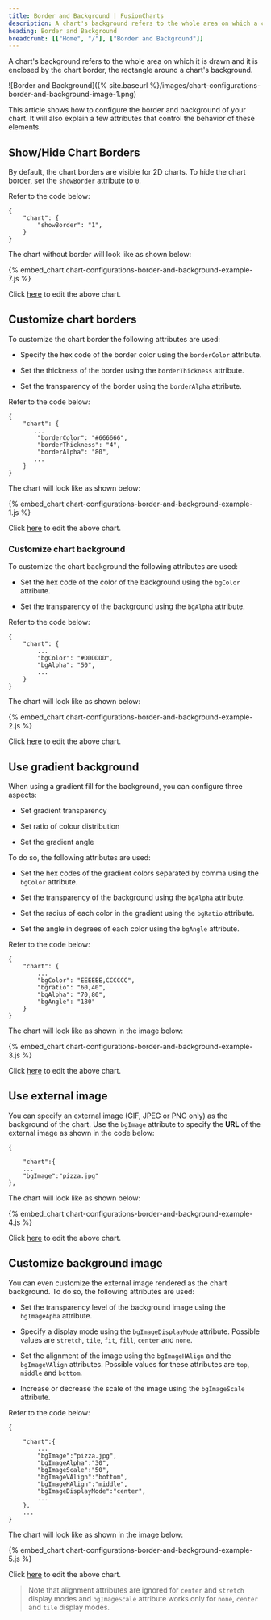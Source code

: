 ```yaml
---
title: Border and Background | FusionCharts
description: A chart's background refers to the whole area on which a chart is drawn. The background of the chart is enclosed by a chart border.
heading: Border and Background
breadcrumb: [["Home", "/"], ["Border and Background"]]
---
```


A chart's background refers to the whole area on which it is drawn and it is enclosed by the chart border, the rectangle around a chart's background.

![Border and Background]({% site.baseurl %}/images/chart-configurations-border-and-background-image-1.png)

This article shows how to configure the border and background of your chart. It will also explain a few attributes that control the behavior of these elements. 

## Show/Hide Chart Borders

By default, the chart borders are visible for 2D charts. To hide the chart border, set the `showBorder` attribute to `0`.

Refer to the code below:

```
{
    "chart": {
        "showBorder": "1",
    }
}

```
The chart without border will look like as shown below:

{% embed_chart chart-configurations-border-and-background-example-7.js %}

Click [here](http://jsfiddle.net/fusioncharts/b58ma056/ "@@open-newtab") to edit the above chart.

## Customize chart borders

To customize the chart border the following attributes are used:

* Specify the hex code of the border color using the `borderColor` attribute.

* Set the thickness of the border using the `borderThickness` attribute.

* Set the transparency of the border using the `borderAlpha` attribute.

Refer to the code below:

```
{
    "chart": {
       ...
        "borderColor": "#666666",
        "borderThickness": "4",
        "borderAlpha": "80",
       ...
    }
}

```

The chart will look like as shown below:

{% embed_chart chart-configurations-border-and-background-example-1.js %}

Click [here](http://jsfiddle.net/fusioncharts/5vj22scs/ "@@open-newtab") to edit the above chart.

### Customize chart background

To customize the chart background the following attributes are used:

* Set the hex code of the color of the background using the `bgColor` attribute.

* Set the transparency of the background using the `bgAlpha` attribute.

Refer to the code below:

```
{
    "chart": {
        ...
        "bgColor": "#DDDDDD",
        "bgAlpha": "50",
        ...
    }
}

```

The chart will look like as shown below:

{% embed_chart chart-configurations-border-and-background-example-2.js %}

Click [here](http://jsfiddle.net/fusioncharts/c5o8spm5/ "@@open-newtab") to edit the above chart.

## Use gradient background

When using a gradient fill for the background, you can configure three aspects:

* Set gradient transparency

* Set ratio of colour distribution

* Set the gradient angle

To do so, the following attributes are used:

* Set the hex codes of the gradient colors separated by comma using the `bgColor` attribute.

* Set the transparency of the background using the `bgAlpha` attribute.

* Set the radius of each color in the gradient using the `bgRatio` attribute.

* Set the angle in degrees of each color using the `bgAngle` attribute.

Refer to the code below:

```
{
    "chart": {
        ...
        "bgColor": "EEEEEE,CCCCCC",
        "bgratio": "60,40",
        "bgAlpha": "70,80",
        "bgAngle": "180"
    }
}

```

The chart will look like as shown in the image below:

{% embed_chart chart-configurations-border-and-background-example-3.js %}

Click [here](http://jsfiddle.net/fusioncharts/73h05m4q/ "@@open-newtab") to edit the above chart.

## Use external image

You can specify an external image (GIF, JPEG or PNG only) as the background of the chart. Use the `bgImage` attribute to specify the **URL** of the external image as shown in the code below:

```
{

    "chart":{ 
    ...   
    "bgImage":"pizza.jpg"
},

```

The chart will look like as shown below:

{% embed_chart chart-configurations-border-and-background-example-4.js %}

Click [here](http://jsfiddle.net/fusioncharts/ceqLLtwk/ "@@open-newtab") to edit the above chart.

## Customize background image

You can even customize the external image rendered as the chart background. To do so, the following attributes are used:

* Set the transparency level of the background image using the `bgImageApha` attribute.

* Specify a display mode using the `bgImageDisplayMode` attribute. Possible values are `stretch`, `tile`, `fit`, `fill`, `center` and `none`.

* Set the alignment of the image using the `bgImageHAlign` and the `bgImageVAlign` attributes. Possible values for these attributes are `top`, `middle` and `bottom`.

* Increase or decrease the scale of the image using the `bgImageScale` attribute.

Refer to the code below:

```
{

    "chart":{
        ...    
        "bgImage":"pizza.jpg",
        "bgImageAlpha":"30",
        "bgImageScale":"50",
        "bgImageVAlign":"bottom",
        "bgImageHAlign":"middle",
        "bgImageDisplayMode":"center",
        ...
    },
    ...
}  

```

The chart will look like as shown in the image below:

{% embed_chart chart-configurations-border-and-background-example-5.js %}

Click [here](http://jsfiddle.net/fusioncharts/gyjd7y46/ "@@open-newtab") to edit the above chart.

> Note that alignment attributes are ignored for `center` and `stretch` display modes and `bgImageScale` attribute works only for `none`, `center` and `tile` display modes.
